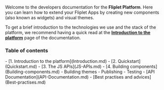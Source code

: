 Welcome to the developers documentation for the **Fliplet Platform**. Here you can learn how to extend your Fliplet Apps by creating new components (also known as widgets) and visual themes.

To get a brief introduction to the technologies we use and the stack of the platform, we recommend having a quick read at the **[Introduction to the platform](Introduction.md)** page of the documentation.

### Table of contents

<div class="boxes">
- [1. Introduction to the platform](Introduction.md)
- [2. Quickstart](Quickstart.md)
- [3. The JS APIs](JS-APIs.md)
- [4. Building components](Building-components.md)
- Building themes
- Publishing
- Testing
- [API Documentation](API-Documentation.md)
- [Best practises and advices](Best-practises.md)
</div>